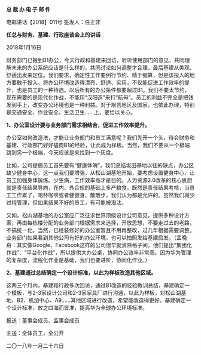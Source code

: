**总 裁 办 电 子 邮 件**

 

电邮讲话【2018】011号           签发人：任正非

**任总与财务、基建、行政座谈会上的讲话**

2018年1月16日

 

财务部门已搬到B1办公，今天行政和基建来回访，听听使用部门的意见，共同理解未来的办公系统应该是什么样的，共同讨论如何调整才合理，最后基建从美观、舒适出发来定位。我们要求，确定性工作要例行节约、精于细算，但是该投入的地方要敢于投入。将办公环境改造得漂亮、舒适、实用，不仅能促进工作效率的提升，也是员工的一种待遇。以后所有的办公条件都要超过B1。我们不要太节约，现在需要的是现代化作战，不能用“汉阳造”来打“航母”。员工的利益不完全是把钱发到手上，改变办公环境也是一种利益。对于艰苦地区及国家，也依此办理，特别是交通安全、作业安全、生活卫生……上，要给以关心。

 

**1、办公室设计要与业务部门需求相结合，促进工作效率提升。**

办公室如何改造法，才能让业务部门和员工满意呢？我们先开一个头，待会财务和基建、行政部门好好磋商B1的经验，让此成为样板。当然，我们不要从一个极端跳到另一个极端，今天应该是来找到一个灰度。

比如，公司提倡员工首先要有“健康体魄”，我们总结坂田基地以往的缺点，办公区缺少健身中心，这一点我们要增强，从松山湖基地开始，要考虑设置健身中心，让员工加强身体锻炼。少生病，工作效率高才是目的。人力资源2.0改革的核心思想就是责任结果导向，在内、外合规的基础上多产粮食。既然是责任结果考核，当员工工作累了，喝杯咖啡或者健健身、散散步，我们认为都是允许的。虽然我们减少过程管理，但如果结果不好的员工，有可能被淘汰。

又如，松山湖基地的办公室应广泛征求世界顶级设计公司意见，提供多种设计方案，再由每栋楼分配的业务部门根据需求来选择，开放思想，不要走过去的老路，不搞统一化。当然，已经装修好的办公室暂且不用再整改，过几年根据需要调整。业务部门如果看到其他公司有好的办公环境，也可以拍照发给基建启发。（孟晚舟：其实像Google、Facebook这样的公司很早就消除格子间，他们提出“集团化作战”、“平台化作战”，所以提供大办公桌，协同办公效率非常高。因为华为管理的复杂度，流程化作业是基础，我们也要进阶，协同化作业。）

 



**2、基建通过总结确定一个设计标准，以此为样板改造其他区域。**

这两三个月内，基建和行政多次回访，通过B1改造的经验教训总结，基建确定一个模板，与2-3家设计公司和2-3家家具厂进行沟通，以此为样板，对松山湖基地、B2、机加中心、A9……其他区域进行改造，希望能改造得更好。基建确定一个设计标准，放之四海而皆准，提高华为全球办公环境标准。

 





报送：董事会成员、监事会成员

主送：全体员工，全公开

二〇一八年一月二十六日